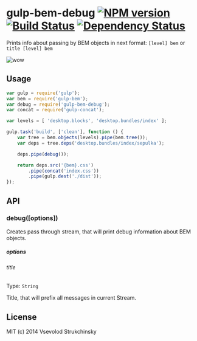 # gulp-bem-debug [![NPM version][npm-image]][npm-url] [![Build Status][travis-image]][travis-url] [![Dependency Status][depstat-image]][depstat-url]

Prints info about passing by BEM objects in next format: `[level] bem` or `title [level] bem`

![wow](https://cloud.githubusercontent.com/assets/365089/3955642/7a6a43f4-2703-11e4-8c67-f8132eff255b.png)



## Usage

```js
var gulp = require('gulp');
var bem = require('gulp-bem');
var debug = require('gulp-bem-debug');
var concat = require('gulp-concat');

var levels = [ 'desktop.blocks', 'desktop.bundles/index' ];

gulp.task('build', ['clean'], function () {
    var tree = bem.objects(levels).pipe(bem.tree());
    var deps = tree.deps('desktop.bundles/index/sepulka');

    deps.pipe(debug());

    return deps.src('{bem}.css')
        .pipe(concat('index.css'))
        .pipe(gulp.dest('./dist'));
});
```

## API

### debug([options])

Creates pass through stream, that will print debug information about BEM objects.

##### options

###### title
Type: `String`  

Title, that will prefix all messages in current Stream.

## License

MIT (c) 2014 Vsevolod Strukchinsky

[npm-url]: https://npmjs.org/package/gulp-bem-debug
[npm-image]: https://badge.fury.io/js/gulp-bem-debug.png

[travis-url]: http://travis-ci.org/floatdrop/gulp-bem-debug
[travis-image]: https://travis-ci.org/floatdrop/gulp-bem-debug.png?branch=master

[depstat-url]: https://david-dm.org/floatdrop/gulp-bem-debug
[depstat-image]: https://david-dm.org/floatdrop/gulp-bem-debug.png?theme=shields.io
